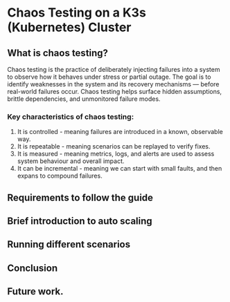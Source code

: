 # Chaos Testing on a K3s (Kubernetes) Cluster

## What is chaos testing?

Chaos testing is the practice of deliberately injecting failures into a system to observe how it behaves under stress or partial outage. The goal is to identify weaknesses in the system and its recovery mechanisms — before real-world failures occur. Chaos testing helps surface hidden assumptions, brittle dependencies, and unmonitored failure modes.

### Key characteristics of chaos testing:
1. It is controlled - meaning failures are introduced in a known, observable way.
2. It is repeatable - meaning scenarios can be replayed to verify fixes.
3. It is measured - meaning metrics, logs, and alerts are used to assess system behaviour and overall impact.
4. It can be incremental - meaning we can start with small faults, and then expans to compound failures.


## Requirements to follow the guide

## Brief introduction to auto scaling

## Running different scenarios

## Conclusion

## Future work.